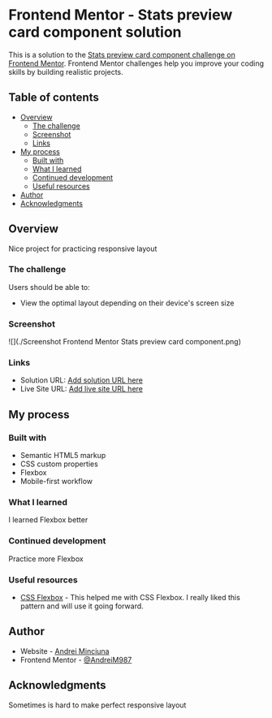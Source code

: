 # Frontend Mentor - Stats preview card component solution

This is a solution to the [Stats preview card component challenge on Frontend Mentor](https://www.frontendmentor.io/challenges/stats-preview-card-component-8JqbgoU62). Frontend Mentor challenges help you improve your coding skills by building realistic projects. 

## Table of contents

- [Overview](#overview)
  - [The challenge](#the-challenge)
  - [Screenshot](#screenshot)
  - [Links](#links)
- [My process](#my-process)
  - [Built with](#built-with)
  - [What I learned](#what-i-learned)
  - [Continued development](#continued-development)
  - [Useful resources](#useful-resources)
- [Author](#author)
- [Acknowledgments](#acknowledgments)



## Overview
Nice project for practicing responsive layout
### The challenge

Users should be able to:

- View the optimal layout depending on their device's screen size

### Screenshot

![](./Screenshot Frontend Mentor Stats preview card component.png)


### Links

- Solution URL: [Add solution URL here](https://github.com/AndreiM987/stats-preview-card.git)
- Live Site URL: [Add live site URL here](https://andreim987.github.io/stats-preview-card/)

## My process

### Built with

- Semantic HTML5 markup
- CSS custom properties
- Flexbox
- Mobile-first workflow


### What I learned
I learned Flexbox better

### Continued development

Practice more Flexbox

### Useful resources

- [CSS Flexbox](https://css-tricks.com/snippets/css/a-guide-to-flexbox/) - This helped me with CSS Flexbox. I really liked this pattern and will use it going forward.

## Author
- Website - [Andrei Minciuna]()
- Frontend Mentor - [@AndreiM987](https://www.frontendmentor.io/profile/yourusername)


## Acknowledgments

Sometimes is hard to make perfect responsive layout
